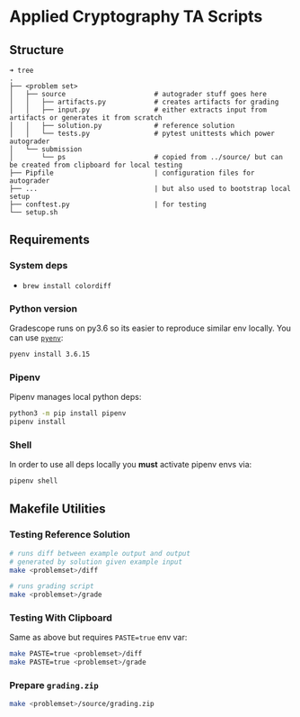 # Applied Cryptography TA Scripts

## Structure

```shell
➜ tree
.
├── <problem set>
│   ├── source                      # autograder stuff goes here
│   │   ├── artifacts.py            # creates artifacts for grading
│   │   ├── input.py                # either extracts input from artifacts or generates it from scratch
│   │   ├── solution.py             # reference solution
│   │   └── tests.py                # pytest unittests which power autograder
│   └── submission
│       └── ps                      # copied from ../source/ but can be created from clipboard for local testing
├── Pipfile                         | configuration files for autograder
├── ...                             | but also used to bootstrap local setup
├── conftest.py                     | for testing
└── setup.sh
```

## Requirements

### System deps

- `brew install colordiff`

### Python version

Gradescope runs on py3.6 so its easier to reproduce similar env locally.
You can use [`pyenv`](https://github.com/pyenv/pyenv):

```bash
pyenv install 3.6.15
```

### Pipenv

Pipenv manages local python deps:

```bash
python3 -m pip install pipenv
pipenv install
```

### Shell

In order to use all deps locally you **must** activate pipenv envs via:

```bash
pipenv shell
```

## Makefile Utilities

### Testing Reference Solution

```bash
# runs diff between example output and output
# generated by solution given example input
make <problemset>/diff

# runs grading script
make <problemset>/grade
```

### Testing With Clipboard

Same as above but requires `PASTE=true` env var:

```bash
make PASTE=true <problemset>/diff
make PASTE=true <problemset>/grade
```

### Prepare `grading.zip`

```bash
make <problemset>/source/grading.zip
```
